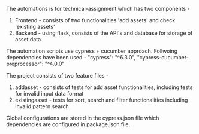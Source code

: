 The automations is for technical-assignment which has two components -
1. Frontend - consists of two functionalities 'add assets' and check 'existing assets' 
2. Backend - using flask, consists of the API's and database for storage of asset data

The automation scripts use cypress + cucumber approach. Follwoing dependencies have been used -
"cypress": "^6.3.0",
"cypress-cucumber-preprocessor": "^4.0.0"

The project consists of two feature files -
1. addasset - consists of tests for add asset functionalities, including tests for invalid input data format
2. existingasset - tests for sort, search and filter functionalities including invalid pattern search

Global configurations are stored in the cypress.json file which dependencies are configured in package.json file.
